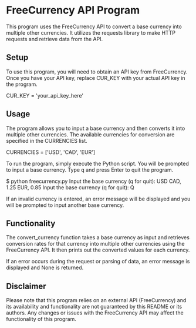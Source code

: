 # FreeCurrency API Program

This program uses the FreeCurrency API to convert a base currency into multiple other currencies. It utilizes the requests library to make HTTP requests and retrieve data from the API.

## Setup

To use this program, you will need to obtain an API key from FreeCurrency. Once you have your API key, replace CUR_KEY with your actual API key in the program.

CUR_KEY = 'your_api_key_here'

## Usage

The program allows you to input a base currency and then converts it into multiple other currencies. The available currencies for conversion are specified in the CURRENCIES list.

CURRENCIES = ['USD', 'CAD', 'EUR']

To run the program, simply execute the Python script. You will be prompted to input a base currency. Type q and press Enter to quit the program.

$ python freecurrency.py
Input the base currency (q for quit): USD
CAD, 1.25
EUR, 0.85
Input the base currency (q for quit): Q

If an invalid currency is entered, an error message will be displayed and you will be prompted to input another base currency.

## Functionality

The convert_currency function takes a base currency as input and retrieves conversion rates for that currency into multiple other currencies using the FreeCurrency API. It then prints out the converted values for each currency.

If an error occurs during the request or parsing of data, an error message is displayed and None is returned.

## Disclaimer

Please note that this program relies on an external API (FreeCurrency) and its availability and functionality are not guaranteed by this README or its authors. Any changes or issues with the FreeCurrency API may affect the functionality of this program.
